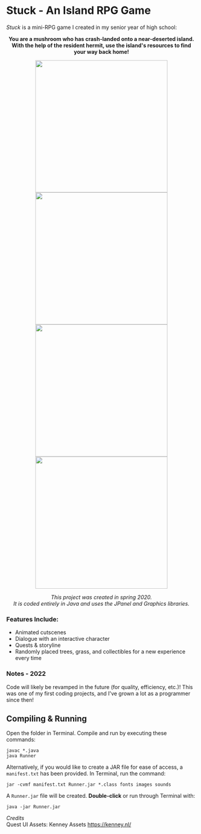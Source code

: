 # Stuck - An Island RPG Game

*Stuck* is a mini-RPG game I created in my senior year of high school:  

 **<p align="center"> You are a mushroom who has crash-landed onto a near-deserted island.  
 With the help of the resident hermit, use the island's resources to find your way back home!** </p>  
 
<p align="center"> <img src="http://g.recordit.co/radkGD4eJF.gif" width="350"> <img src="http://g.recordit.co/w1DzTyxLst.gif" width="350">  
 <img src="http://g.recordit.co/3ppfMhsS0n.gif" width="350"> <img src="http://g.recordit.co/t4bFPEMftB.gif" width="350"> </p>

*<p align="center"> This project was created in spring 2020.   
  It is coded entirely in Java and uses the JPanel and Graphics libraries.* </p>

### Features Include:

- Animated cutscenes  
- Dialogue with an interactive character  
- Quests & storyline
- Randomly placed trees, grass, and collectibles for a new experience every time  

### Notes - 2022
Code will likely be revamped in the future (for quality, efficiency, etc.)! This was one of my first coding projects, and I've grown a lot as a programmer since then!

## Compiling & Running
Open the folder in Terminal. Compile and run by executing these commands:
```
javac *.java
java Runner
```
Alternatively, if you would like to create a JAR file for ease of access, a `manifest.txt` has been provided. In Terminal, run the command:
```
jar -cvmf manifest.txt Runner.jar *.class fonts images sounds
```
A `Runner.jar` file will be created. **Double-click** or run through Terminal with: 
```
java -jar Runner.jar
```

<em> Credits </em>  
Quest UI Assets: Kenney Assets https://kenney.nl/   
